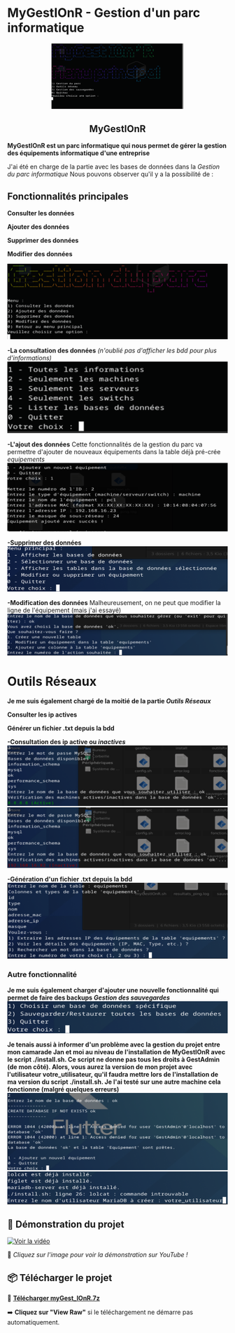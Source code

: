 # MyGestIOnR - Gestion d'un parc informatique
<p align="center">
  <img src="https://github.com/MJSIO1A/Projet-MyGestIOnR/blob/main/images/bienvenue%20ecran.PNG" width="60%">
</p>

<h2 align="center"><strong>MyGestIOnR</strong></h2>

**MyGestIOnR est un parc informatique qui nous permet de gérer la gestion des équipements informatique d'une entreprise**

J'ai été en charge de la partie avec les bases de données dans la _Gestion du parc informatique_
Nous pouvons observer qu'il y a la possibilité de :

## Fonctionnalités principales


**Consulter les données**

**Ajouter des données**

**Supprimer des données**

**Modifier des données**

![Gestion Parc](https://github.com/MJSIO1A/Projet-MyGestIOnR/blob/main/images/Gestion%20du%20parc.PNG)

**-La consultation des données** _(n'oublié pas d'afficher les bdd pour plus d'informations)_
![Gestion Parc](https://github.com/MJSIO1A/Projet-MyGestIOnR/blob/main/images/Consult%20donnees.PNG)

**-L'ajout des données** Cette fonctionnalités de la gestion du parc va permettre d'ajouter de nouveaux équipements dans la table déjà pré-crée _equipements_
![Gestion Parc](https://github.com/MJSIO1A/Projet-MyGestIOnR/blob/main/images/ajout%20donnees.png)

**-Supprimer des données**
![Gestion Parc](https://github.com/MJSIO1A/Projet-MyGestIOnR/blob/main/images/suppression%20donnees.png)
 
**-Modification des données** Malheureusement, on ne peut que modifier la ligne de l'équipement (mais j'ai essayé)
![Gestion Parc](https://github.com/MJSIO1A/Projet-MyGestIOnR/blob/main/images/modif%20donnees.png)


# Outils Réseaux

**Je me suis également chargé de la moitié de la partie _Outils Réseaux_**

**Consulter les ip actives**

**Générer un fichier .txt depuis la bdd**


**-Consultation des ip active ou _inactives_**
![Gestion Parc](https://github.com/MJSIO1A/Projet-MyGestIOnR/blob/main/images/actives.png)
![Gestion Parc](https://github.com/MJSIO1A/Projet-MyGestIOnR/blob/main/images/inactive.png)

**-Génération d'un fichier .txt depuis la bdd**
![Gestion Parc](https://github.com/MJSIO1A/Projet-MyGestIOnR/blob/main/images/fichier.png)

### Autre fonctionnalité

**Je me suis également charger d'ajouter une nouvelle fonctionnalité qui permet de faire des backups _Gestion des sauvegardes_**
![Gestion Parc](https://github.com/MJSIO1A/Projet-MyGestIOnR/blob/main/images/sauvegarde.png)


**Je tenais aussi à informer d'un problème avec la gestion du projet entre mon camarade Jan et moi au niveau de l'installation de MyGestIOnR avec le script ./install.sh. Ce script ne donne pas tous les droits à GestAdmin (de mon côté). Alors, vous aurez la version de mon projet avec l'utilisateur votre_utilisateur, qu'il faudra mettre lors de l'installation de ma version du script ./install.sh. Je l'ai testé sur une autre machine cela fonctionne (malgré quelques erreurs)**
![Gestion Parc](https://github.com/MJSIO1A/Projet-MyGestIOnR/blob/main/images/gestadmin.png) 
![Gestion Parc](https://github.com/MJSIO1A/Projet-MyGestIOnR/blob/main/images/votre_utilisateur.png)


## 🎥 Démonstration du projet

[![Voir la vidéo](https://img.youtube.com/vi/1ZLzMQIMBTQ/maxresdefault.jpg)](https://www.youtube.com/watch?v=1ZLzMQIMBTQ)

🔗 *Cliquez sur l'image pour voir la démonstration sur YouTube !*


## 📦 Télécharger le projet

🔽 **[Télécharger myGest_IOnR.7z](https://github.com/MJSIO1A/MyGestIOnR/raw/main/myGest_IOnR.7z)**  

➡️ **Cliquez sur "View Raw"** si le téléchargement ne démarre pas automatiquement.
